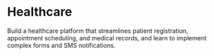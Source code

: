 # Healthcare
 Build a healthcare platform that streamlines patient registration, appointment scheduling, and medical records, and learn to implement complex forms and SMS notifications.
